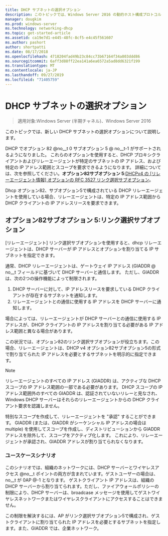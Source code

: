 ```yaml
---
title: DHCP サブネットの選択オプション
description: このトピックでは、Windows Server 2016 の動的ホスト構成プロトコル (DHCP) の DHCP サブネットの選択オプションについて説明します。
manager: dougkim
ms.prod: windows-server
ms.technology: networking-dhcp
ms.topic: get-started-article
ms.assetid: ca19e7d1-e445-48fc-8cf5-e4c45f561607
ms.author: pashort
author: shortpatti
ms.date: 08/17/2018
ms.openlocfilehash: 4718204fad49b23c84cc73b67164f34a803ddd86
ms.sourcegitcommit: 6aff3d88ff22ea141a6ea6572a5ad8dd6321f199
ms.translationtype: MT
ms.contentlocale: ja-JP
ms.lasthandoff: 09/27/2019
ms.locfileid: "71405759"
---
```

# <a name="dhcp-subnet-selection-options"></a>DHCP サブネットの選択オプション

>適用対象:Windows Server (半期チャネル)、Windows Server 2016

このトピックでは、新しい DHCP サブネットの選択オプションについて説明します。

DHCP でオプション 82 @no__t 0 サブオプション 5 @ no__t-1 がサポートされるようになりました。 これらのオプションを使用すると、DHCP プロキシクライアントおよびリレーエージェントが特定のサブネットの IP アドレス、および特定の IP アドレス範囲とスコープを要求できるようになります。  詳細については、次を参照してください。**オプション82サブオプション 5**:[DHCPv4 の [リレーエージェント情報] オプションの RFC 3527 リンク選択サブオプション](https://tools.ietf.org/html/rfc3527)。

Dhcp オプション82、サブオプション5で構成されている DHCP リレーエージェントを使用している場合、リレーエージェントは、特定の IP アドレス範囲から DHCP クライアントの IP アドレスリースを要求できます。


## <a name="option-82-sub-option-5-link-selection-sub-option"></a>オプション82サブオプション 5:リンク選択サブオプション

[リレーエージェント] リンク選択サブオプションを使用すると、dhcp リレーエージェントは、DHCP サーバーが IP アドレスとオプションを割り当てる IP サブネットを指定できます。

通常、DHCP リレーエージェントは、ゲートウェイ IP アドレス \(GIADDR @ no__t フィールドに基づいて DHCP サーバーと通信します。 ただし、GIADDR は、次の2つの操作機能によって制限されます。

1. DHCP サーバーに対して、IP アドレスリースを要求している DHCP クライアントが存在するサブネットを通知します。
2. リレーエージェントとの通信に使用する IP アドレスを DHCP サーバーに通知します。

場合によっては、リレーエージェントが DHCP サーバーとの通信に使用する IP アドレスが、DHCP クライアントの IP アドレスを割り当てる必要がある IP アドレス範囲と異なる場合があります。 

この状況では、オプション82のリンク選択サブオプションが役立ちます。この場合、リレーエージェントは、DHCP v4 オプション82サブオプション5の形式で割り当てられた IP アドレスを必要とするサブネットを明示的に指定できます。

> [!NOTE]
>
> リレーエージェントのすべての IP アドレス (GIADDR) は、アクティブな DHCP スコープの IP アドレス範囲の一部である必要があります。 DHCP スコープの IP アドレス範囲外のすべての GIADDR は、認証されていないリレーと見なされ、Windows DHCP サーバーはそれらのリレーエージェントからの DHCP クライアント要求を認識しません。
>
> 特別なスコープを作成して、リレーエージェントを "承認" することができます。 GIADDR (または、GIADDR がシーケンシャル IP アドレスの場合は multiple) を使用してスコープを作成し、ディストリビューションから GIADDR アドレスを除外して、スコープをアクティブ化します。 これにより、リレーエージェントが承認され、GIADDR アドレスが割り当てられなくなります。


### <a name="use-case-scenario"></a>ユースケースシナリオ

このシナリオでは、組織のネットワークには、DHCP サーバーとワイヤレスアクセス @no__t ポイントの両方が含まれています。ゲストユーザーの場合は、no__t が 0AP @-1 となります。 ゲストクライアント IP アドレスは、組織の DHCP サーバーから割り当てられます。ただし、ファイアウォールポリシーの制限により、DHCP サーバーは、broadcase メッセージを使用してゲストワイヤレスネットワークまたはワイヤレスクライアントにアクセスすることはできません。

この制限を解決するには、AP がリンク選択サブオプション5で構成され、ゲストクライアントに割り当てられた IP アドレスを必要とするサブネットを指定します。また、GIADDR では、企業ネットワーク。
